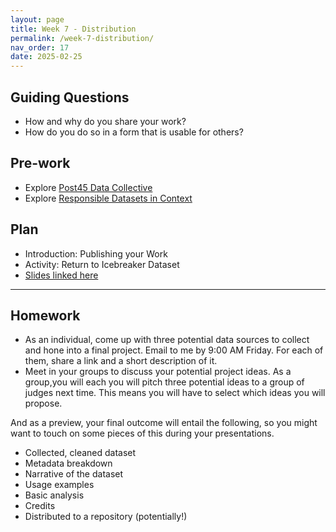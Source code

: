```yaml
---
layout: page
title: Week 7 - Distribution
permalink: /week-7-distribution/
nav_order: 17
date: 2025-02-25
---
```


## Guiding Questions

* How and why do you share your work?
* How do you do so in a form that is usable for others?

## Pre-work

* Explore [Post45 Data Collective](https://data.post45.org/)
* Explore [Responsible Datasets in Context](https://www.responsible-datasets-in-context.com/)

## Plan

* Introduction: Publishing your Work
* Activity: Return to Icebreaker Dataset
* [Slides linked here](/resources/week-7/distribution.pptx)

---

## Homework

* As an individual, come up with three potential data sources to collect and hone into a final project. Email to me by 9:00 AM Friday. For each of them, share a link and a short description of it.
* Meet in your groups to discuss your potential project ideas. As a group,you will each you will pitch three potential ideas to a group of judges next time. This means you will have to select which ideas you will propose. 

And as a preview, your final outcome will entail the following, so you might want to touch on some pieces of this during your presentations.

* Collected, cleaned dataset
* Metadata breakdown
* Narrative of the dataset
* Usage examples
* Basic analysis
* Credits
* Distributed to a repository (potentially!)
